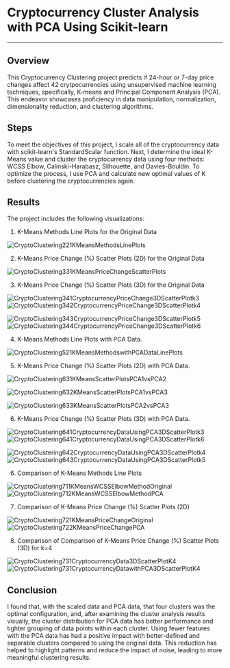 # Cryptocurrency Cluster Analysis with PCA Using Scikit-learn
 ----

## Overview

This Cryptocurrency Clustering project predicts if 24-hour or 7-day price changes affect 42 crytpocurrencies using unsupervised machine learning techniques, specifically, K-means and Principal Component Analysis (PCA). This endeavor showcases proficiency in data manipulation, normalization, dimensionality reduction, and clustering algorithms.

## Steps

To meet the objectives of this project, I scale all of the cryptocurrency data with scikit-learn's StandardScalar function. Next, I determine the ideal K-Means value and cluster the cryptocurrency data using four methods: WCSS Elbow, Calinski-Harabasz, Silhouette, and Davies-Bouldin.  To optimize the process, I use PCA and calculate new optimal values of K before clustering the cryptocurrencies again.

## Results

The project includes the following visualizations:

1. K-Means Methods Line Plots for the Original Data
   
![CryptoClustering221KMeansMethodsLinePlots](https://github.com/njgeorge000158/CryptoClustering/assets/137228821/14f06385-5c28-492f-914a-b27d03c6755e)

2. K-Means Price Change (%) Scatter Plots (2D) for the Original Data

![CryptoClustering331KMeansPriceChangeScatterPlots](https://github.com/njgeorge000158/CryptoClustering/assets/137228821/59188b9a-ebae-4918-8433-9d5ec9ae84b3)

3. K-Means Price Change (%) Scatter Plots (3D) for the Original Data

![CryptoClustering341CryptocurrencyPriceChange3DScatterPlotk3](https://github.com/njgeorge000158/CryptoClustering/assets/137228821/7f3f7745-0f88-4339-9cc6-082c00555ee6)![CryptoClustering342CryptocurrencyPriceChange3DScatterPlotk4](https://github.com/njgeorge000158/CryptoClustering/assets/137228821/1e0ced2e-8854-4594-9334-b31ee2bb74cd)

![CryptoClustering343CryptocurrencyPriceChange3DScatterPlotk5](https://github.com/njgeorge000158/CryptoClustering/assets/137228821/f920a1f0-e887-487a-9e61-68cecddfd593)![CryptoClustering344CryptocurrencyPriceChange3DScatterPlotk6](https://github.com/njgeorge000158/CryptoClustering/assets/137228821/621c32b8-ffa0-40c1-8790-22b0f12651d9)

4. K-Means Methods Line Plots with PCA Data.

![CryptoClustering521KMeansMethodswithPCADataLinePlots](https://github.com/njgeorge000158/CryptoClustering/assets/137228821/67662b8a-38a7-4a1d-bbd8-25715808eedc)

5. K-Means Price Change (%) Scatter Plots (2D) with PCA Data.

![CryptoClustering631KMeansScatterPlotsPCA1vsPCA2](https://github.com/njgeorge000158/CryptoClustering/assets/137228821/0ee59701-5bba-49b9-8944-d48f8771a454)

![CryptoClustering632KMeansScatterPlotsPCA1vsPCA3](https://github.com/njgeorge000158/CryptoClustering/assets/137228821/f3304661-2e62-4191-915a-91c1e5dfafd3)

![CryptoClustering633KMeansScatterPlotsPCA2vsPCA3](https://github.com/njgeorge000158/CryptoClustering/assets/137228821/5178b52c-16bb-49f3-95d6-fcc84d2724a0)

6. K-Means Price Change (%) Scatter Plots (3D) with PCA Data.

![CryptoClustering641CryptocurrencyDataUsingPCA3DScatterPlotk3](https://github.com/njgeorge000158/CryptoClustering/assets/137228821/61d44e8c-de31-4d82-87fd-3b9e0416442d)![CryptoClustering641CryptocurrencyDataUsingPCA3DScatterPlotk6](https://github.com/njgeorge000158/CryptoClustering/assets/137228821/659ec468-b13f-4d35-abd1-9a2805e24231)

![CryptoClustering642CryptocurrencyDataUsingPCA3DScatterPlotk4](https://github.com/njgeorge000158/CryptoClustering/assets/137228821/fd89825a-4470-4fd4-8e27-5d5c01f20a00)![CryptoClustering643CryptocurrencyDataUsingPCA3DScatterPlotk5](https://github.com/njgeorge000158/CryptoClustering/assets/137228821/66687040-5e46-4c0e-bec7-08ee3e1e1272)

6.  Comparison of K-Means Methods Line Plots
   
![CryptoClustering711KMeansWCSSElbowMethodOriginal](https://github.com/njgeorge000158/CryptoClustering/assets/137228821/55f107b9-beb5-42d1-b0bd-73e4bb842ae0)![CryptoClustering712KMeansWCSSElbowMethodPCA](https://github.com/njgeorge000158/CryptoClustering/assets/137228821/01f6dad5-afe6-4c73-a67c-1bca0d85d881)

7.  Comparison of K-Means Price Change (%) Scatter Plots (2D)
   
![CryptoClustering721KMeansPriceChangeOriginal](https://github.com/njgeorge000158/CryptoClustering/assets/137228821/b1c64366-045b-4065-b2b2-fb53f64e4cf9)![CryptoClustering722KMeansPriceChangePCA](https://github.com/njgeorge000158/CryptoClustering/assets/137228821/e09a1c9b-cc66-446a-a3a1-db361781eb3b)

8. Comparison of Comparison of K-Means Price Change (%) Scatter Plots (3D) for k=4

![CryptoClustering731CryptocurrencyData3DScatterPlotK4](https://github.com/njgeorge000158/CryptoClustering/assets/137228821/afbd0da6-0f04-44f7-87c1-4317e31e85ce)![CryptoClustering731CryptocurrencyDatawithPCA3DScatterPlotK4](https://github.com/njgeorge000158/CryptoClustering/assets/137228821/87aeafc6-be12-4f1e-a556-632a264162ce)

## Conclusion

I found that, with the scaled data and PCA data, that four clusters was the optimal configuration, and, after examining the cluster analysis results visually, the cluster distribution for PCA data has better performance and tighter grouping of data points within each cluster.  Using fewer features with the PCA data has had a positive impact with better-defined and separable clusters compared to using the original data. This reduction has helped to highlight patterns and reduce the impact of noise, leading to more meaningful clustering results.


